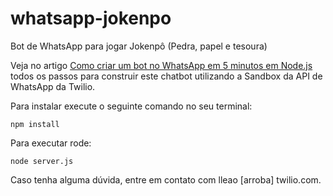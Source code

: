 # whatsapp-jokenpo
Bot de WhatsApp para jogar Jokenpô (Pedra, papel e tesoura)

Veja no artigo [Como criar um bot no WhatsApp em 5 minutos em Node.js](https://twilio.com/blog/como-criar-um-bot-no-whatsapp-em-5-minutos-em-node-js) todos os passos para construir este chatbot utilizando a Sandbox da API de WhatsApp da Twilio.


Para instalar execute o seguinte comando no seu terminal:

```npm install```

Para executar rode:

```node server.js```

Caso tenha alguma dúvida, entre em contato com lleao [arroba] twilio.com.
